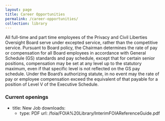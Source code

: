 ```yaml
---
layout: page
title: Career Opportunities
permalink: /career-opportunities/
collection: library
---
```


All full-time and part time employees of the Privacy and Civil Liberties Oversight Board serve under excepted service, rather than the competitive service. Pursuant to Board policy, the Chairman determines the rate of pay or compensation for all Board employees in accordance with General Schedule (GS) standards and pay schedule, except that for certain senior positions, compensation may be set at any level up to the statutory maximum, even if that specific level is not reflected on the GS pay schedule. Under the Board’s authorizing statute, in no event may the rate of pay or employee compensation exceed the equivalent of that payable for a position of Level V of the Executive Schedule.

### Current openings
 - title: New Job
    downloads:
      - type: PDF
        url: /foia/FOIA%20Library/InterimFOIAReferenceGuide.pdf
